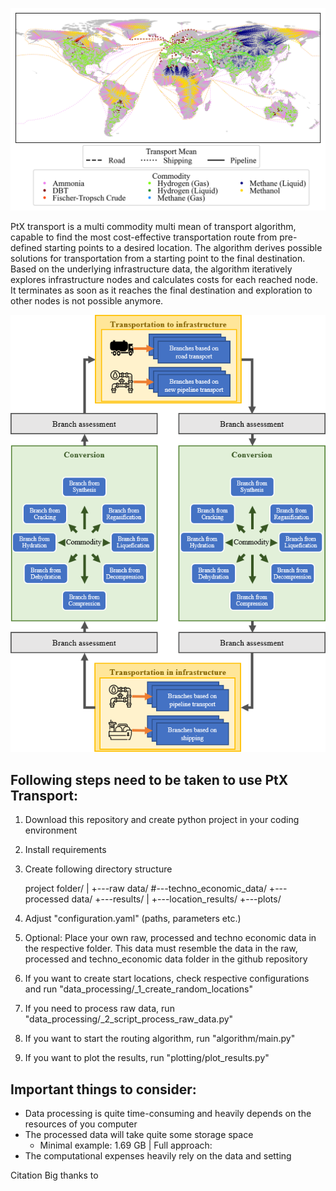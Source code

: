![](images/routes.png)

PtX transport is a multi commodity multi mean of transport algorithm,
capable to find the most cost-effective transportation route from pre-defined starting points to a desired location.
The algorithm derives possible solutions for transportation from a starting point to the final destination.
Based on the underlying infrastructure data, the algorithm iteratively explores infrastructure nodes and calculates
costs for each reached node. It terminates as soon as it reaches the final destination and exploration
to other nodes is not possible anymore.

<p align="center">
  <img src="images/graphical_abstract.png" />
</p>

Following steps need to be taken to use PtX Transport:
-

1. Download this repository and create python project in your coding environment
2. Install requirements
3. Create following directory structure


    project folder/
    |
    +---raw data/
    #---techno_economic_data/
    +---processed data/
    +---results/
        |
        +---location_results/
        +---plots/


5. Adjust "configuration.yaml" (paths, parameters etc.)
6. Optional: Place your own raw, processed and techno economic data in the respective folder. This data must resemble the data in the raw, processed and techno_economic data folder in the github repository
7. If you want to create start locations, check respective configurations and run "data_processing/_1_create_random_locations"
8. If you need to process raw data, run "data_processing/_2_script_process_raw_data.py"
8. If you want to start the routing algorithm, run "algorithm/main.py"
9. If you want to plot the results, run "plotting/plot_results.py"

Important things to consider:
-
- Data processing is quite time-consuming and heavily depends on the resources of you computer
- The processed data will take quite some storage space
  - Minimal example: 1.69 GB | Full approach: 
- The computational expenses heavily rely on the data and setting

Citation
Big thanks to
